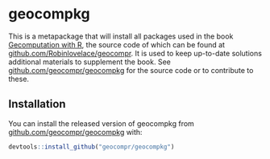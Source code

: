 
<!-- README.md is generated from README.Rmd. Please edit that file -->
geocompkg
=========

This is a metapackage that will install all packages used in the book [Gecomputation with R](https://geocompr.robinlovelace.net/), the source code of which can be found at [github.com/Robinlovelace/geocompr](https://github.com/Robinlovelace/geocompr). It is used to keep up-to-date solutions additional materials to supplement the book. See [github.com/geocompr/geocompkg](https://github.com/geocompr/geocompkg/tree/master/vignettes) for the source code or to contribute to these.

Installation
------------

You can install the released version of geocompkg from [github.com/geocompr/geocompkg](https://github.com/geocompr/geocompkg) with:

``` r
devtools::install_github("geocompr/geocompkg")
```
